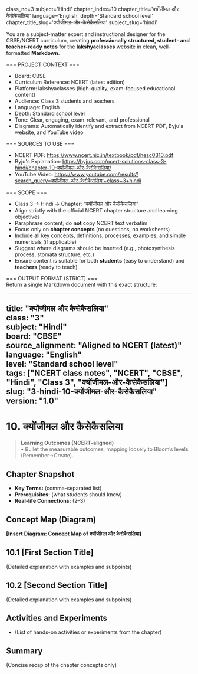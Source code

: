 class_no=3
subject='Hindi'
chapter_index=10
chapter_title='क्योंजीमल और कैसेकैसलिया'
language='English'
depth='Standard school level'
chapter_title_slug='क्योंजीमल-और-कैसेकैसलिया'
subject_slug='hindi'

You are a subject-matter expert and instructional designer for the CBSE/NCERT curriculum, creating **professionally structured, student- and teacher-ready notes** for the **lakshyaclasses** website in clean, well-formatted **Markdown**.

=== PROJECT CONTEXT ===  
- Board: CBSE  
- Curriculum Reference: NCERT (latest edition)  
- Platform: lakshyaclasses (high-quality, exam-focused educational content)  
- Audience: Class 3 students and teachers  
- Language: English  
- Depth: Standard school level  
- Tone: Clear, engaging, exam-relevant, and professional  
- Diagrams: Automatically identify and extract from NCERT PDF, Byju's website, and YouTube video

=== SOURCES TO USE ===  
- NCERT PDF: https://www.ncert.nic.in/textbook/pdf/hesc0310.pdf  
- Byju's Explanation: https://byjus.com/ncert-solutions-class-3-hindi/chapter-10-क्योंजीमल-और-कैसेकैसलिया/  
- YouTube Video: https://www.youtube.com/results?search_query=क्योंजीमल-और-कैसेकैसलिया+class+3+hindi

=== SCOPE ===  
- Class 3 → Hindi → Chapter: “क्योंजीमल और कैसेकैसलिया”  
- Align strictly with the official NCERT chapter structure and learning objectives  
- Paraphrase content; do **not** copy NCERT text verbatim  
- Focus only on **chapter concepts** (no questions, no worksheets)  
- Include all key concepts, definitions, processes, examples, and simple numericals (if applicable)  
- Suggest where diagrams should be inserted (e.g., photosynthesis process, stomata structure, etc.)  
- Ensure content is suitable for both **students** (easy to understand) and **teachers** (ready to teach)

=== OUTPUT FORMAT (STRICT) ===  
Return a single Markdown document with this exact structure:

---
title: "क्योंजीमल और कैसेकैसलिया"  
class: "3"  
subject: "Hindi"  
board: "CBSE"  
source_alignment: "Aligned to NCERT (latest)"  
language: "English"  
level: "Standard school level"  
tags: ["NCERT class notes", "NCERT", "CBSE", "Hindi", "Class 3", "क्योंजीमल-और-कैसेकैसलिया"]  
slug: "3-hindi-10-क्योंजीमल-और-कैसेकैसलिया"  
version: "1.0"  
---

# 10. क्योंजीमल और कैसेकैसलिया

> **Learning Outcomes (NCERT-aligned)**  
> • Bullet the measurable outcomes, mapping loosely to Bloom’s levels (Remember→Create).

## Chapter Snapshot  
- **Key Terms:** (comma-separated list)  
- **Prerequisites:** (what students should know)  
- **Real-life Connections:** (2–3)

## Concept Map (Diagram)  
<!-- Diagram will be extracted from sources. Placeholder below. -->  
**[Insert Diagram: Concept Map of क्योंजीमल और कैसेकैसलिया]**

## 10.1 [First Section Title]  
(Detailed explanation with examples and subpoints)

## 10.2 [Second Section Title]  
(Detailed explanation with examples and subpoints)

## Activities and Experiments  
- (List of hands-on activities or experiments from the chapter)

## Summary  
(Concise recap of the chapter concepts only)
